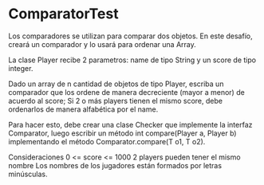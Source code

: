 # ComparatorTest

Los comparadores se utilizan para comparar dos objetos. En este desafío, creará un comparador y lo usará para ordenar una Array.

La clase Player recibe 2 parametros: name de tipo String y un score de tipo integer.

Dado un array de n cantidad de objetos de tipo Player, escriba un comparador que los ordene de manera decreciente (mayor a menor) de acuerdo al score; Si 2 o más players tienen el mismo score, debe ordenarlos de manera alfabética por el name. 

Para hacer esto, debe crear una clase Checker que implemente la interfaz Comparator, luego escribir un método int compare(Player a, Player b) implementando el método Comparator.compare(T o1, T o2).

Consideraciones
  0 <= score <= 1000
  2 players pueden tener el mismo nombre
  Los nombres de los jugadores están formados por letras minúsculas.
